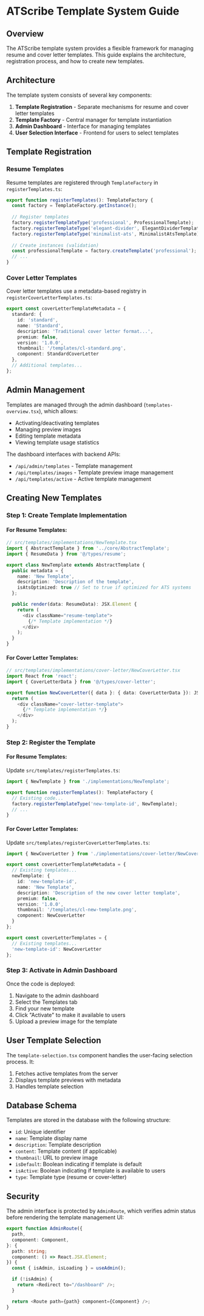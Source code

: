 # ATScribe Template System Guide

## Overview

The ATScribe template system provides a flexible framework for managing resume and cover letter templates. This guide explains the architecture, registration process, and how to create new templates.

## Architecture

The template system consists of several key components:

1. **Template Registration** - Separate mechanisms for resume and cover letter templates
2. **Template Factory** - Central manager for template instantiation
3. **Admin Dashboard** - Interface for managing templates
4. **User Selection Interface** - Frontend for users to select templates

## Template Registration

### Resume Templates

Resume templates are registered through `TemplateFactory` in `registerTemplates.ts`:

```typescript
export function registerTemplates(): TemplateFactory {
  const factory = TemplateFactory.getInstance();
  
  // Register templates
  factory.registerTemplateType('professional', ProfessionalTemplate);
  factory.registerTemplateType('elegant-divider', ElegantDividerTemplate);
  factory.registerTemplateType('minimalist-ats', MinimalistAtsTemplate);
  
  // Create instances (validation)
  const professionalTemplate = factory.createTemplate('professional');
  // ...
}
```

### Cover Letter Templates

Cover letter templates use a metadata-based registry in `registerCoverLetterTemplates.ts`:

```typescript
export const coverLetterTemplateMetadata = {
  standard: {
    id: 'standard',
    name: 'Standard',
    description: 'Traditional cover letter format...',
    premium: false,
    version: '1.0.0',
    thumbnail: '/templates/cl-standard.png',
    component: StandardCoverLetter
  },
  // Additional templates...
};
```

## Admin Management

Templates are managed through the admin dashboard (`templates-overview.tsx`), which allows:

- Activating/deactivating templates
- Managing preview images
- Editing template metadata
- Viewing template usage statistics

The dashboard interfaces with backend APIs:
- `/api/admin/templates` - Template management
- `/api/templates/images` - Template preview image management
- `/api/templates/active` - Active template management

## Creating New Templates

### Step 1: Create Template Implementation

#### For Resume Templates:

```typescript
// src/templates/implementations/NewTemplate.tsx
import { AbstractTemplate } from '../core/AbstractTemplate';
import { ResumeData } from '@/types/resume';

export class NewTemplate extends AbstractTemplate {
  public metadata = {
    name: 'New Template',
    description: 'Description of the template',
    isAtsOptimized: true // Set to true if optimized for ATS systems
  };

  public render(data: ResumeData): JSX.Element {
    return (
      <div className="resume-template">
        {/* Template implementation */}
      </div>
    );
  }
}
```

#### For Cover Letter Templates:

```typescript
// src/templates/implementations/cover-letter/NewCoverLetter.tsx
import React from 'react';
import { CoverLetterData } from '@/types/cover-letter';

export function NewCoverLetter({ data }: { data: CoverLetterData }): JSX.Element {
  return (
    <div className="cover-letter-template">
      {/* Template implementation */}
    </div>
  );
}
```

### Step 2: Register the Template

#### For Resume Templates:

Update `src/templates/registerTemplates.ts`:

```typescript
import { NewTemplate } from './implementations/NewTemplate';

export function registerTemplates(): TemplateFactory {
  // Existing code...
  factory.registerTemplateType('new-template-id', NewTemplate);
  // ...
}
```

#### For Cover Letter Templates:

Update `src/templates/registerCoverLetterTemplates.ts`:

```typescript
import { NewCoverLetter } from './implementations/cover-letter/NewCoverLetter';

export const coverLetterTemplateMetadata = {
  // Existing templates...
  newTemplate: {
    id: 'new-template-id',
    name: 'New Template',
    description: 'Description of the new cover letter template',
    premium: false,
    version: '1.0.0',
    thumbnail: '/templates/cl-new-template.png',
    component: NewCoverLetter
  }
};

export const coverLetterTemplates = {
  // Existing templates...
  'new-template-id': NewCoverLetter
};
```

### Step 3: Activate in Admin Dashboard

Once the code is deployed:

1. Navigate to the admin dashboard
2. Select the Templates tab
3. Find your new template
4. Click "Activate" to make it available to users
5. Upload a preview image for the template

## User Template Selection

The `template-selection.tsx` component handles the user-facing selection process. It:

1. Fetches active templates from the server
2. Displays template previews with metadata
3. Handles template selection

## Database Schema

Templates are stored in the database with the following structure:

- `id`: Unique identifier
- `name`: Template display name
- `description`: Template description
- `content`: Template content (if applicable)
- `thumbnail`: URL to preview image
- `isDefault`: Boolean indicating if template is default
- `isActive`: Boolean indicating if template is available to users
- `type`: Template type (resume or cover-letter)

## Security

The admin interface is protected by `AdminRoute`, which verifies admin status before rendering the template management UI:

```typescript
export function AdminRoute({
  path,
  component: Component,
}: {
  path: string;
  component: () => React.JSX.Element;
}) {
  const { isAdmin, isLoading } = useAdmin();

  if (!isAdmin) {
    return <Redirect to="/dashboard" />;
  }

  return <Route path={path} component={Component} />;
}
``` 